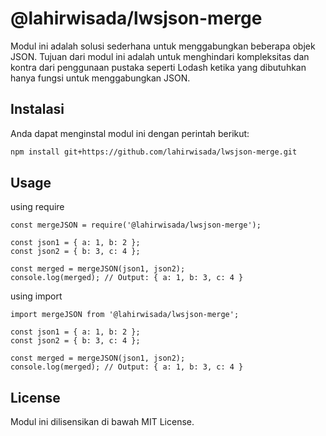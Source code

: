 # @lahirwisada/lwsjson-merge

Modul ini adalah solusi sederhana untuk menggabungkan beberapa objek JSON. Tujuan dari modul ini adalah untuk menghindari kompleksitas dan kontra dari penggunaan pustaka seperti Lodash ketika yang dibutuhkan hanya fungsi untuk menggabungkan JSON.

## Instalasi

Anda dapat menginstal modul ini dengan perintah berikut:

```sh
npm install git+https://github.com/lahirwisada/lwsjson-merge.git
```

## Usage

using require
```
const mergeJSON = require('@lahirwisada/lwsjson-merge');

const json1 = { a: 1, b: 2 };
const json2 = { b: 3, c: 4 };

const merged = mergeJSON(json1, json2);
console.log(merged); // Output: { a: 1, b: 3, c: 4 }
```

using import
```
import mergeJSON from '@lahirwisada/lwsjson-merge';

const json1 = { a: 1, b: 2 };
const json2 = { b: 3, c: 4 };

const merged = mergeJSON(json1, json2);
console.log(merged); // Output: { a: 1, b: 3, c: 4 }
```

## License

Modul ini dilisensikan di bawah MIT License.
